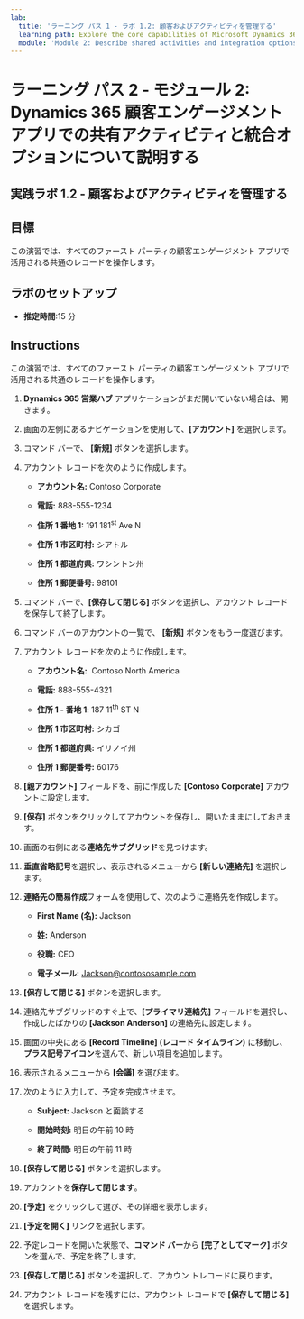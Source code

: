 ```yaml
---
lab:
  title: 'ラーニング パス 1 - ラボ 1.2: 顧客およびアクティビティを管理する'
  learning path: Explore the core capabilities of Microsoft Dynamics 365 customer engagement apps
  module: 'Module 2: Describe shared activities and integration options in Dynamics 365 customer engagement apps'
---
```


ラーニング パス 2 - モジュール 2: Dynamics 365 顧客エンゲージメント アプリでの共有アクティビティと統合オプションについて説明する
========================

## 実践ラボ 1.2 - 顧客およびアクティビティを管理する

## 目標

この演習では、すべてのファースト パーティの顧客エンゲージメント アプリで活用される共通のレコードを操作します。 

## ラボのセットアップ

  - **推定時間**:15 分

## Instructions

この演習では、すべてのファースト パーティの顧客エンゲージメント アプリで活用される共通のレコードを操作します。 

1. **Dynamics 365 営業ハブ** アプリケーションがまだ開いていない場合は、開きます。

2. 画面の左側にあるナビゲーションを使用して、**[アカウント]** を選択します。

3. コマンド バーで、 **[新規]** ボタンを選択します。

4. アカウント レコードを次のように作成します。

    - **アカウント名:** Contoso Corporate

    - **電話:** 888-555-1234

    - **住所 1 番地 1:** 191 181<sup data-htmlnode="">st</sup> Ave N

    - **住所 1 市区町村:** シアトル

    - **住所 1 都道府県:** ワシントン州

    - **住所 1 郵便番号:** 98101

5. コマンド バーで、**[保存して閉じる]** ボタンを選択し、アカウント レコードを保存して終了します。

6. コマンド バーのアカウントの一覧で、 **[新規]** ボタンをもう一度選びます。

7. アカウント レコードを次のように作成します。

    - **アカウント名:**  Contoso North America

    - **電話:** 888-555-4321

    - **住所 1 - 番地 1**: 187 11<sup data-htmlnode="">th</sup> ST N

    - **住所 1 市区町村:** シカゴ

    - **住所 1 都道府県:** イリノイ州

    - **住所 1 郵便番号:** 60176

8. **[親アカウント]** フィールドを、前に作成した **[Contoso Corporate]** アカウントに設定します。

9. **[保存]** ボタンをクリックしてアカウントを保存し、開いたままにしておきます。

10. 画面の右側にある**連絡先サブグリッド**を見つけます。

11. **垂直省略記号**を選択し、表示されるメニューから **[新しい連絡先]** を選択します。

12. **連絡先の簡易作成**フォームを使用して、次のように連絡先を作成します。

    - **First Name (名):** Jackson

    - **姓:** Anderson

    - **役職:** CEO

    - **電子メール:** [Jackson@contososample.com](mailto:Jackson@contososample.com)

13. **[保存して閉じる]** ボタンを選択します。

14. 連絡先サブグリッドのすぐ上で、**[プライマリ連絡先]** フィールドを選択し、作成したばかりの **[Jackson Anderson]** の連絡先に設定します。

15. 画面の中央にある **[Record Timeline] (レコード タイムライン)** に移動し、**プラス記号アイコン**を選んで、新しい項目を追加します。

16. 表示されるメニューから **[会議]** を選びます。

17. 次のように入力して、予定を完成させます。

    - **Subject:** Jackson と面談する

    - **開始時刻:** 明日の午前 10 時

    - **終了時間:** 明日の午前 11 時

18. **[保存して閉じる]** ボタンを選択します。

19. アカウントを**保存して閉じます**。

20. **[予定]** をクリックして選び、その詳細を表示します。

21. **[予定を開く]** リンクを選択します。

22. 予定レコードを開いた状態で、**コマンド バー**から **[完了としてマーク]** ボタンを選んで、予定を終了します。

23. **[保存して閉じる]** ボタンを選択して、アカウン トレコードに戻ります。

24. アカウント レコードを残すには、アカウント レコードで **[保存して閉じる]** を選択します。
